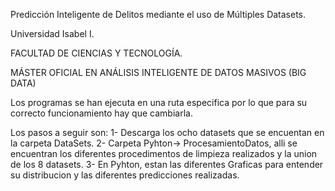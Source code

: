 Predicción Inteligente de Delitos mediante el uso de Múltiples Datasets.

Universidad Isabel I. 

FACULTAD DE CIENCIAS Y TECNOLOGÍA.

MÁSTER OFICIAL EN ANÁLISIS INTELIGENTE DE DATOS MASIVOS (BIG DATA)

Los programas se han ejecuta en una ruta especifica por lo que para su correcto funcionamiento hay que cambiarla.

Los pasos a seguir son:
1- Descarga los ocho datasets que se encuentan en la carpeta DataSets. 
2- Carpeta Pyhton-> ProcesamientoDatos, alli se encuentran los diferentes procedimentos de limpieza realizados y la union de los 8 datasets.
3- En Pyhton, estan las diferentes Graficas para entender su distribucion y las diferentes predicciones realizadas.

